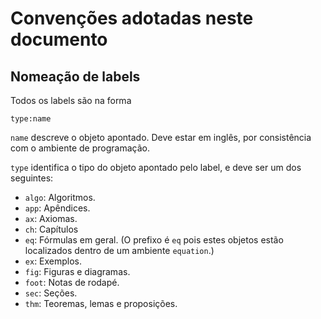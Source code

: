Convenções adotadas neste documento
===================================

Nomeação de labels
------------------

Todos os labels são na forma

    type:name

`name` descreve o objeto apontado.
Deve estar em inglês,
por consistência com o ambiente de programação.

`type` identifica o tipo do objeto apontado pelo label,
e deve ser um dos seguintes:

-   `algo`: Algoritmos.
-   `app`: Apêndices.
-   `ax`: Axiomas.
-   `ch`: Capítulos
-   `eq`: Fórmulas em geral.
    (O prefixo é `eq` pois estes objetos estão localizados
    dentro de um ambiente `equation`.)
-   `ex`: Exemplos.
-   `fig`: Figuras e diagramas.
-   `foot`: Notas de rodapé.
-   `sec`: Seções.
-   `thm`: Teoremas, lemas e proposições.
